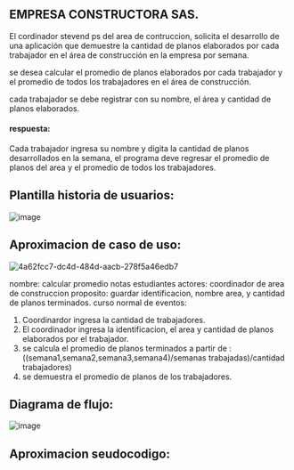

## EMPRESA CONSTRUCTORA SAS.

El cordinador stevend ps del area de contruccion, solicita el desarrollo de una aplicación que demuestre la cantidad de planos elaborados por cada trabajador en el área de construcción en la empresa por semana.

se desea calcular el promedio de planos elaborados por cada trabajador y el promedio de todos los trabajadores en el área de construcción.

cada trabajador se debe registrar con su nombre, el área y cantidad de planos elaborados.

#### respuesta:

Cada trabajador ingresa su nombre y digita la cantidad de planos desarrollados en la semana, el programa deve regresar el promedio de planos del area y el promedio de todos los trabajadores.

## Plantilla historia de usuarios:
![image](https://github.com/Stivendps/Planosarq/assets/121703665/73147a07-fd94-41c7-aa65-634db6132c35)

## Aproximacion de caso de uso:
![4a62fcc7-dc4d-484d-aacb-278f5a46edb7](https://github.com/Stivendps/Planosarq/assets/121703665/58116ea2-9183-43ab-89d8-8ee96941f056)

 nombre: calcular promedio notas estudiantes
 actores: coordinador de area de construccion
 proposito: guardar identificacion, nombre area, y cantidad de planos terminados.
 curso normal de eventos:
 1. Coordinardor ingresa la cantidad de trabajadores.
 2. El coordinador ingresa la identificacion, el area y  cantidad de planos elaborados por el trabajador.
 3. se calcula el promedio de planos terminados a partir de :
   ((semana1,semana2,semana3,semana4)/semanas trabajadas)/cantidad trabajadores)
 4. se demuestra el promedio de planos de los trabajadores.

## Diagrama de flujo:

![image](https://github.com/Stivendps/Planosarq/assets/121703665/2df65dd2-0fd3-4754-95b1-94975608bf27)

## Aproximacion seudocodigo:

